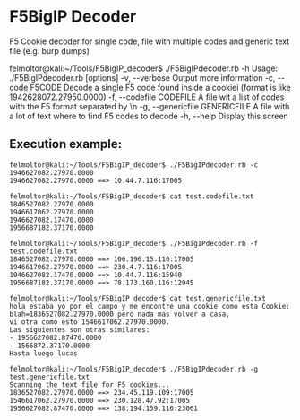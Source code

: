 F5BigIP Decoder
===============

F5 Cookie decoder for single code, file with multiple codes and generic text file (e.g. burp dumps)

felmoltor@kali:~/Tools/F5BigIP_decoder$ ./F5BigIPdecoder.rb -h
Usage: ./F5BigIPdecoder.rb [options]
    -v, --verbose                    Output more information
    -c, --code F5CODE                Decode a single F5 code found inside a cookiei (format is like 1942628072.27950.0000)
    -f, --codefile CODEFILE          A file wit a list of codes with the F5 format separated by \n
    -g, --genericfile GENERICFILE    A file with a lot of text where to find F5 codes to decode
    -h, --help                       Display this screen

Execution example:
------------------

```
felmoltor@kali:~/Tools/F5BigIP_decoder$ ./F5BigIPdecoder.rb -c 1946627082.27970.0000
1946627082.27970.0000 ==> 10.44.7.116:17005

felmoltor@kali:~/Tools/F5BigIP_decoder$ cat test.codefile.txt 
1846527082.27970.0000
1946617062.27970.0000
1946627082.17470.0000
1956687182.37170.0000

felmoltor@kali:~/Tools/F5BigIP_decoder$ ./F5BigIPdecoder.rb -f test.codefile.txt 
1846527082.27970.0000 ==> 106.196.15.110:17005
1946617062.27970.0000 ==> 230.4.7.116:17005
1946627082.17470.0000 ==> 10.44.7.116:15940
1956687182.37170.0000 ==> 78.173.160.116:12945

felmoltor@kali:~/Tools/F5BigIP_decoder$ cat test.genericfile.txt 
hola estaba yo por el campo y me encontre una cookie como esta Cookie: blah=1836527082.27970.0000 pero nada mas volver a casa,
vi otra como esto 1546617062.27970.0000.
Las siguientes son otras similares:
- 1956627082.87470.0000
- 1566872.37170.0000
Hasta luego lucas

felmoltor@kali:~/Tools/F5BigIP_decoder$ ./F5BigIPdecoder.rb -g test.genericfile.txt 
Scanning the text file for F5 cookies...
1836527082.27970.0000 ==> 234.45.119.109:17005
1546617062.27970.0000 ==> 230.128.47.92:17005
1956627082.87470.0000 ==> 138.194.159.116:23061

```
